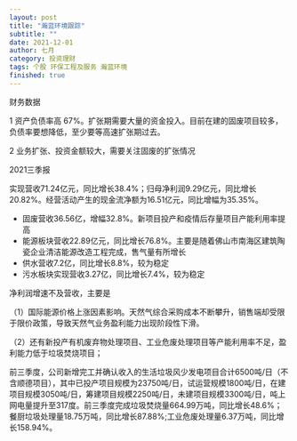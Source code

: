 ```yaml
---
layout: post
title: "瀚蓝环境跟踪"
subtitle: ""
date: 2021-12-01
author: 七月
category: 投资理财
tags: 个股 环保工程及服务 瀚蓝环境
finished: true
---
```


财务数据

1 资产负债率高 67%。扩张期需要大量的资金投入。目前在建的固废项目较多，负债率要想降低，至少要等高速扩张期过去。

2 业务扩张、投资金额较大，需要关注固废的扩张情况



2021三季报

实现营收71.24亿元，同比增长38.4%；归母净利润9.29亿元，同比增长20.82%。经营活动产生的现金流净额为16.51亿元，同比增幅为35.35%。

* 固废营收36.56亿，增幅32.8%。新项目投产和疫情后存量项目产能利用率提高
* 能源板块营收22.89亿元，同比增长76.8%。主要是随着佛山市南海区建筑陶瓷企业清洁能源改造工程完成，售气量有所增长
* 供水营收7.2亿，同比增长8.8%，较为稳定
* 污水板块实现营收3.27亿，同比增长7.4%，较为稳定

净利润增速不及营收，主要是

（1）国际能源价格上涨因素影响。天然气综合采购成本不断攀升，销售端却受限于限价政策，导致天然气业务盈利能力出现阶段性下滑。

（2）还有新投产有机废弃物处理项目、工业危废处理项目等产能利用率不足，盈利能力低于垃圾焚烧项目；

前三季度，公司新增完工并确认收入的生活垃圾风少发电项目合计6500吨/日（不含顺德项目），其中已投产项目规模为23750吨/日，试运营规模1800吨/日，在建项目规模3050吨/日，筹建项目规模2250吨/日，未建项目规模3300吨/日，吨上网电量提升至317度。前三季度完成垃圾焚烧量664.99万吨，同比增长48.6%；餐厨垃圾处理量18.75万吨，同比增长87.88%;工业危废处理量6.37万吨，同比增长158.94%。

